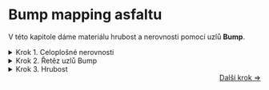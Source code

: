 # Bump mapping asfaltu
V této kapitole dáme materiálu hrubost a nerovnosti pomocí uzlů **Bump**.

<details>
<summary>Krok 1. Celoplošné nerovnosti</summary>

Vytvořte uzel **Textura šumu**, který bude určovat výšku celoplošných nerovností a nastavte takto:
- **Velikost** na cca 55
- **Detail** na maximum
Do vektoru tohoto uzlu použijte zase výstup Objekt Souřadnic textury.

</details>
<details>
<summary>Krok 2. Řetěz uzlů Bump</summary>
Pro vytvoření normálové mapy (určení nerovností na materiálu) budeme potřebovat konvertor z barevných hodnot na normálové hodnoty. Tohoto dosáhneme pomocí uzlu **Bump**. Abychom zakomponovali všechny druhy struktur, vytvoříme řetěz těchto uzlů.

Do vstupu Výška prvního z nich připojte Texturu šumu z minulého kroku a poslední připojte do vstupu Normála uzlu Principled BSDF.
![A11](https://github.com/user-attachments/assets/66b6faab-e1ee-4cc9-ab52-3770675c2971)

Faktor druhého nastavte na 0.2 a do jeho vstupu Výška připojte výstup Vzdálenost uzlu Textura Voronoi z první kapitoly ([Barva asfaltu](https://github.com/Milimar16/Blender-realisticke-povrchy/blob/main/Barva%20asfaltu.md)).

Faktor třetího nastavte na 0.3 a do jeho vstupu Výška připojte nový uzel **Rampa barev**, který bude omezovat důraz prasklin. Posuvník bílé dejte téměř doleva. Pak do této rampy barev připojte výstup uzlu **Mix color** z druhé kapitoly ([Praskliny](https://github.com/Milimar16/Blender-realisticke-povrchy/blob/main/Praskliny.md)).
![A12](https://github.com/user-attachments/assets/6c5b6e71-d7f0-4ed3-9e2e-d61726a6b98e)

_V tomto náhledu třetího uzlu Bump byly předešlé dva utlumeny klávesou M_

Faktor čtvrtého nastavte na 0.4 a do jeho vstupu Výška připojte výsledek uzlu **Mix color** z třetí kapitoly ([Poškození](https://github.com/Milimar16/Blender-realisticke-povrchy/blob/main/Po%C5%A1kozen%C3%AD.md)).
![A13](https://github.com/user-attachments/assets/b4b44bd8-4fc1-4a89-b649-596594210e6b)

</details>
<details>
<summary>Krok 3. Hrubost</summary>

Konečným krokem bude ovlivnění hrubosti (Roughness) asfaltu. Budeme vycházet z výstupu skupiny uzlů určujících barvu a přidáme do prostředí **Rampu barev** do jejíhž vstupu bude směřovat výstup Vzdálenost uzlu Textura Voronoi z první kapitoly ([Barva asfaltu](https://github.com/Milimar16/Blender-realisticke-povrchy/blob/main/Barva%20asfaltu.md)). Černou barvu na levé straně rampy nahraďte za velmi světlou šedou, aby byl materiál výrazně hrubý. Výstup rampy barev pak povede přímo do vstupu **Roughness** uzlu Principled BSDF.
![A14](https://github.com/user-attachments/assets/915529ec-f859-4552-807f-15350d7e8da2)
</details>

<div align="right">
<a href="https://github.com/Milimar16/Blender-realisticke-povrchy/blob/main/Asfalt%20-%20p%C5%99ehled.md">Další krok =></a>
 </div>
